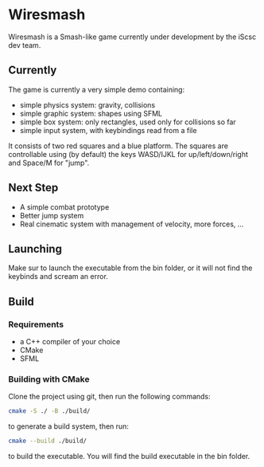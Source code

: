 # Wiresmash

Wiresmash is a Smash-like game currently under development by the iScsc dev team.

## Currently

The game is currently a very simple demo containing:

- simple physics system: gravity, collisions
- simple graphic system: shapes using SFML
- simple box system: only rectangles, used only for collisions so far
- simple input system, with keybindings read from a file

It consists of two red squares and a blue platform. The squares are controllable using (by default) the keys WASD/IJKL for up/left/down/right and Space/M for "jump".

## Next Step

- A simple combat prototype
- Better jump system
- Real cinematic system with management of velocity, more forces, ...

## Launching

Make sur to launch the executable from the bin folder, or it will not find the keybinds and scream an error.

## Build

### Requirements

- a C++ compiler of your choice
- CMake
- SFML

### Building with CMake

Clone the project using git, then run the following commands:

```bash
cmake -S ./ -B ./build/
```

to generate a build system, then run:

```bash
cmake --build ./build/
```

to build the executable. You will find the build executable in the bin folder.
